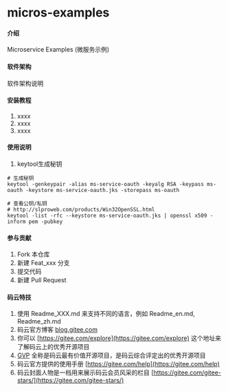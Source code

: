# micros-examples

#### 介绍
Microservice Examples (微服务示例)

#### 软件架构
软件架构说明


#### 安装教程

1.  xxxx
2.  xxxx
3.  xxxx

#### 使用说明

1. keytool生成秘钥
```shell
# 生成秘钥
keytool -genkeypair -alias ms-service-oauth -keyalg RSA -keypass ms-oauth -keystore ms-service-oauth.jks -storepass ms-oauth

# 查看公钥/私钥
# http://slproweb.com/products/Win32OpenSSL.html
keytool -list -rfc --keystore ms-service-oauth.jks | openssl x509 -inform pem -pubkey
```

#### 参与贡献

1.  Fork 本仓库
2.  新建 Feat_xxx 分支
3.  提交代码
4.  新建 Pull Request


#### 码云特技

1.  使用 Readme\_XXX.md 来支持不同的语言，例如 Readme\_en.md, Readme\_zh.md
2.  码云官方博客 [blog.gitee.com](https://blog.gitee.com)
3.  你可以 [https://gitee.com/explore](https://gitee.com/explore) 这个地址来了解码云上的优秀开源项目
4.  [GVP](https://gitee.com/gvp) 全称是码云最有价值开源项目，是码云综合评定出的优秀开源项目
5.  码云官方提供的使用手册 [https://gitee.com/help](https://gitee.com/help)
6.  码云封面人物是一档用来展示码云会员风采的栏目 [https://gitee.com/gitee-stars/](https://gitee.com/gitee-stars/)
